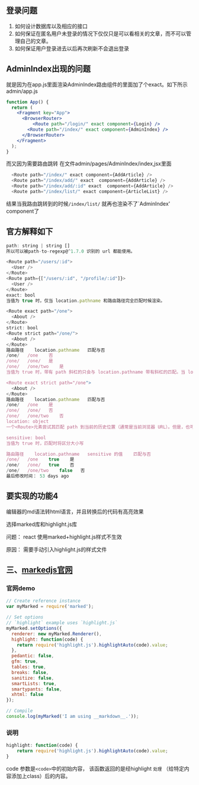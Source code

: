 ## 登录问题

1. 如何设计数据库以及相应的接口
2. 如何保证在匿名用户未登录的情况下仅仅只是可以看相关的文章，而不可以管理自己的文章。
3. 如何保证用户登录进去以后再次刷新不会退出登录

## AdminIndex出现的问题

就是因为在app.js里面渲染AdminIndex路由组件的里面加了个exact。如下所示 admin/app.js

```jsx
function App() {
  return (
    <Fragment key="App">
      <BrowserRouter>
          <Route path="/login/" exact component={Login} />
        <Route path="/index/" exact component={AdminIndex} />
      </BrowserRouter>
    </Fragment>
  );
}
```

而又因为需要路由跳转 在文件admin/pages/AdminIndex/index,jsx里面

```js
  <Route path="/index/" exact component={AddArticle} />
  <Route path="/index/add/" exact  component={AddArticle} />
  <Route path="/index/add/:id" exact  component={AddArticle} />
  <Route path="/index/list/" exact component={ArticleList} />
```

结果当我路由跳转到的时候`/index/list/` 就再也渲染不了`AdminIndex' component了

## 官方解释如下

```js
path: string | string []
所以可以被path-to-regexp@^1.7.0 识别的 url 都能使用。

<Route path="/users/:id">
  <User />
</Route>
<Route path={["/users/:id", "/profile/:id"]}>
  <User />
</Route>
exact: bool
当值为 true 时，仅当 location.pathname 和路由路径完全匹配时候渲染。

<Route exact path="/one">
  <About />
</Route>
strict: bool
<Route strict path="/one/">
  <About />
</Route>
路由路径	location.pathname	匹配与否
/one/	/one	否
/one/	/one/	是
/one/	/one/two	是
当值为 true 时，带有 path 斜杠的只会与 location.pathname 带有斜杠的匹配。当 location.pathname 中有其他网址段时，此选项无效。

<Route exact strict path="/one">
  <About />
</Route>
路由路径	location.pathname	匹配与否
/one/	/one	是
/one/	/one/	否
/one/	/one/two	否
location: object
一个<Route>元素尝试其匹配 path 到当前的历史位置（通常是当前浏览器 URL）。但是，也可以传递与 location.pathname 不同的值进行匹配。如需要将<Route>与当前历史记录位置以外的其他位置进行匹配时，这很有用，如Animated Transitions示例所示。如果<Route>元素包装在中，<Switch>并且与传递给的位置<Switch>（或当前历史记录位置）匹配，则 location 传递给<Route>的属性将被<Switch>上的属性 代码覆盖。

sensitive: bool
当值为 true 时，匹配时将区分大小写

路由路径	location.pathname	sensitive 的值	匹配与否
/one/	/one	true	是
/one/	/one/	true	否
/one/	/one/two	false	否
最后修改时间： 53 days ago
```

## 要实现的功能4

编辑器的md语法转html语言，并且转换后的代码有高亮效果

选择marked库和highlight.js库

问题： react 使用marked+highlight.js样式不生效

原因： 需要手动引入highlight.js的样式文件

## 三、[markedjs官网](https://marked.js.org/#/USING_ADVANCED.md#highlight)

### 官网demo



```js
// Create reference instance
var myMarked = require('marked');

// Set options
// `highlight` example uses `highlight.js`
myMarked.setOptions({
  renderer: new myMarked.Renderer(),
  highlight: function(code) {
    return require('highlight.js').highlightAuto(code).value;
  },
  pedantic: false,
  gfm: true,
  tables: true,
  breaks: false,
  sanitize: false,
  smartLists: true,
  smartypants: false,
  xhtml: false
});

// Compile
console.log(myMarked('I am using __markdown__.'));
```

### 说明



```js
highlight: function(code) {
    return require('highlight.js').highlightAuto(code).value;
}
```

code 参数是`<code>`中的初始内容， 该函数返回的是经highlight `处理` （给特定内容添加上class）后的内容。
